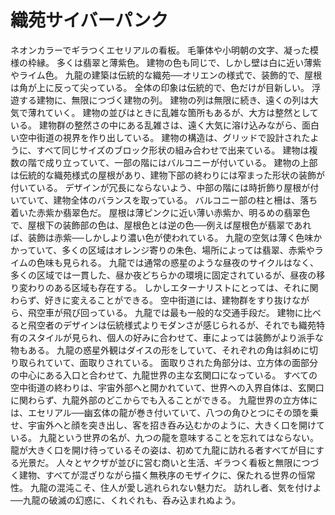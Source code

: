 # 織苑サイバーパンク

ネオンカラーでギラつくエセリアルの看板。
毛筆体や小明朝の文字、凝った模様の枠縁。
多くは翡翠と薄紫色。
建物の色も同じで、しかし壁は白に近い薄紫やライム色。
九龍の建築は伝統的な織苑──オリエンの様式で、装飾的で、屋根は角が上に反って尖っている。
全体の印象は伝統的で、色だけが目新しい。
浮遊する建物に、無限につづく建物の列。
建物の列は無限に続き、遠くの列は大気で薄れていく。
建物の並びはときに乱雑な箇所もあるが、大方は整然としている。
建物群の整然さの中にある乱雑さは、遠く大気に溶け込みながら、面白い空中街道の視界を作り出している。
建物の構造は、グリッドで設計されたように、すべて同じサイズのブロック形状の組み合わせで出来ている。
建物は複数の階で成り立っていて、一部の階にはバルコニーが付いている。
建物の上部は伝統的な織苑様式の屋根があり、建物下部の終わりには窄まった形状の装飾が付いている。
デザインが冗長にならないよう、中部の階には時折飾り屋根が付いていて、建物全体のバランスを取っている。
バルコニー部の柱と柵は、落ち着いた赤紫か翡翠色だ。
屋根は薄ピンクに近い薄い赤紫か、明るめの翡翠色で、屋根下の装飾部の色は、屋根色とは逆の色──例えば屋根色が翡翠であれば、装飾は赤紫──しかしより濃い色が使われている。
九龍の空気は薄く色味かかっていて、多くの区域はオレンジ寄りの朱色、場所によっては翡翠、赤紫やライムの色味も見られる。
九龍では通常の惑星のような昼夜のサイクルはなく、多くの区域では一貫した、昼か夜どちらかの環境に固定されているが、昼夜の移り変わりのある区域も存在する。
しかしエターナリストにとっては、それに関わらず、好きに変えることができる。
空中街道には、建物群をすり抜けながら、飛空車が飛び回っている。
九龍では最も一般的な交通手段だ。
建物に比べると飛空者のデザインは伝統様式よりモダンさが感じられるが、それでも織苑特有のスタイルが見られ、個人の好みに合わせて、車によっては装飾がより派手な物もある。
九龍の惑星外観はダイスの形をしていて、それぞれの角は斜めに切り取られていて、面取りされている。
面取りされた角部分は、立方体の面部分の中心にある入口と合わせて、九龍世界の主な玄関口になっている。
すべての空中街道の終わりは、宇宙外部へと開かれていて、世界への入界自体は、玄関口に関わらず、九龍外部のどこからでも入ることができる。
九龍世界の立方体には、エセリアル──幽玄体の龍が巻き付いていて、八つの角ひとつにその頭を乗せ、宇宙外へと顔を突き出し、客を招き呑み込むかのように、大きく口を開けている。
九龍という世界の名が、九つの龍を意味することを忘れてはならない。
龍が大きく口を開け待っているその姿は、初めて九龍に訪れる者すべてが目にする光景だ。
人々とヤクザが並びに営む商いと生活、ギラつく看板と無限につづく建物、すべてが混ざりながら描く無秩序のモザイクに、保たれる世界の恒常性。
九龍の混沌こそ、住人が愛し逃れられない魅力だ。
訪れし者、気を付けよ──九龍の破滅の幻惑に、くれぐれも、呑み込まれぬよう。